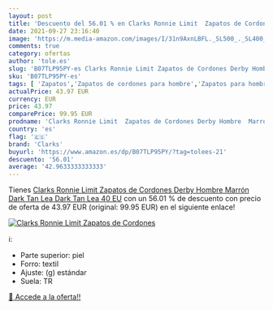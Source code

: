 ```yaml
---
layout: post
title: 'Descuento del 56.01 % en Clarks Ronnie Limit  Zapatos de Cordones'
date: 2021-09-27 23:16:40
image: 'https://m.media-amazon.com/images/I/31n9AxnLBFL._SL500_._SL400_.jpg'
comments: true
category: ofertas
author: 'tole.es'
slug: 'B07TLP95PY-es Clarks Ronnie Limit Zapatos de Cordones Derby Hombre...'
sku: 'B07TLP95PY-es'
tags: [ 'Zapatos','Zapatos de cordones para hombre','Zapatos para hombre','Zapatos y complementos','clarks','zapatos', ]
actualPrice: 43.97 EUR
currency: EUR
price: 43.97
comparePrice: 99.95 EUR
prodname: 'Clarks Ronnie Limit  Zapatos de Cordones Derby Hombre  Marrón  Dark Tan Lea Dark Tan Lea   40 EU'
country: 'es'
flag: '🇪🇸'
brand: 'Clarks'
buyurl: 'https://www.amazon.es/dp/B07TLP95PY/?tag=tolees-21'
descuento: '56.01'
average: '42.9633333333333'
---
```


Tienes [Clarks Ronnie Limit  Zapatos de Cordones Derby Hombre  Marrón  Dark Tan Lea Dark Tan Lea   40 EU](https://www.amazon.es/dp/B07TLP95PY/?tag=tolees-21) con un 56.01 % de descuento con precio de oferta de 43.97 EUR (original: 99.95 EUR) en el siguiente enlace!

[![Clarks Ronnie Limit  Zapatos de Cordones](https://m.media-amazon.com/images/I/31n9AxnLBFL._SL500_._SL400_.jpg)](https://www.amazon.es/dp/B07TLP95PY/?tag=tolees-21)

ℹ️:

- Parte superior: piel
- Forro: textil
- Ajuste: (g) estándar
- Suela: TR

[🛒 Accede a la oferta!!](https://www.amazon.es/dp/B07TLP95PY/?tag=tolees-21)
